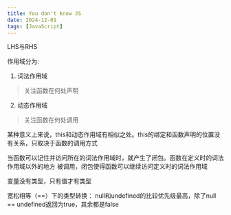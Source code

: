 ```yaml
---
title: You don't know JS
date: 2024-12-01
tags: [JavaScript]
---
```


LHS与RHS

作用域分为:
1. 词法作用域
> 关注函数在何处声明
2. 动态作用域
> 关注函数在何处调用

某种意义上来说，this和动态作用域有相似之处。this的绑定和函数声明的位置没有关系，只取决于函数的调用方式

当函数可以记住并访问所在的词法作用域时，就产生了闭包。函数在定义时的词法作用域以外的地方
被调用，闭包使得函数可以继续访问定义时的词法作用域

变量没有类型，只有值才有类型

宽松相等（==）下的类型转换：
null和undefined的比较优先级最高，除了null == undefined返回为true，其余都是false
